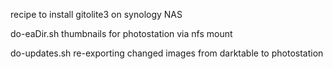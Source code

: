 recipe to install gitolite3 on synology NAS


do-eaDir.sh thumbnails for photostation via nfs mount

do-updates.sh re-exporting changed images from darktable to photostation

